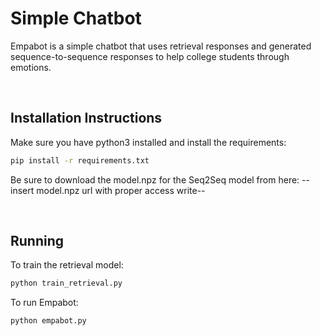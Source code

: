# Simple Chatbot

Empabot is a simple chatbot that uses retrieval responses and generated sequence-to-sequence responses to help college students through emotions.

<br>

## Installation Instructions

Make sure you have python3 installed and install the requirements:

```bash
pip install -r requirements.txt
```

Be sure to download the model.npz for the Seq2Seq model from here:
--insert model.npz url with proper access write--

<br>

## Running

To train the retrieval model:

```bash
python train_retrieval.py
```

To run Empabot:

```bash
python empabot.py
```
